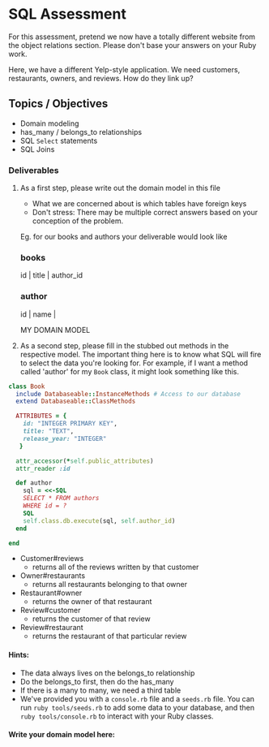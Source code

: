# SQL Assessment

For this assessment, pretend we now have a totally different website from the object relations section.
Please don't base your answers on your Ruby work.

Here, we have a different Yelp-style application. We need customers, restaurants, owners, and reviews.  How do they link up?

## Topics / Objectives

+ Domain modeling
+ has_many / belongs_to relationships
+ SQL `Select` statements
+ SQL Joins

### Deliverables

1. As a first step, please write out the domain model in this file
   + What we are concerned about is which tables have foreign keys
   + Don't stress: There may be multiple correct answers based on your conception of the problem.

   Eg. for our books and authors your deliverable would look like

    ### books
    id | title | author_id

    ### author
    id | name |

    MY DOMAIN MODEL



2. As a second step, please fill in the stubbed out methods in the respective model. The important thing here is to know what SQL will fire to select the data you're looking for. For example, if I want a method called 'author' for my `Book` class, it might look something like this.

```ruby
class Book
  include Databaseable::InstanceMethods # Access to our database
  extend Databaseable::ClassMethods

  ATTRIBUTES = {
    id: "INTEGER PRIMARY KEY",
    title: "TEXT",
    release_year: "INTEGER"
   }

  attr_accessor(*self.public_attributes)
  attr_reader :id

  def author
    sql = <<-SQL
    SELECT * FROM authors
    WHERE id = ?
    SQL
    self.class.db.execute(sql, self.author_id)
  end

end

```
  - Customer#reviews
    - returns all of the reviews written by that customer
  - Owner#restaurants
    - returns all restaurants belonging to that owner
  - Restaurant#owner
    - returns the owner of that restaurant
  - Review#customer
    - returns the customer of that review
  - Review#restaurant
    - returns the restaurant of that particular review


#### Hints:
  - The data always lives on the belongs_to relationship
  - Do the belongs_to first, then do the has_many
  - If there is a many to many, we need a third table
  - We've provided you with a `console.rb` file and a `seeds.rb` file. You can run `ruby tools/seeds.rb` to add some data to your database, and then `ruby tools/console.rb` to interact with your Ruby classes.


#### Write your domain model here:
